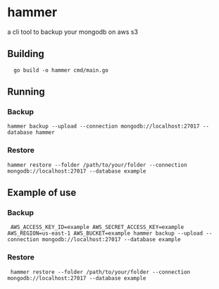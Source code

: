 # hammer

a cli tool to backup your mongodb on aws s3

## Building

```shell
  go build -o hammer cmd/main.go
```

## Running

### Backup

```shell
hammer backup --upload --connection mongodb://localhost:27017 --database hammer
```

### Restore

```shell
hammer restore --folder /path/to/your/folder --connection mongodb://localhost:27017 --database example 
```

## Example of use

### Backup

```shell
 AWS_ACCESS_KEY_ID=example AWS_SECRET_ACCESS_KEY=example AWS_REGION=us-east-1 AWS_BUCKET=example hammer backup --upload --connection mongodb://localhost:27017 --database example
```

### Restore

```shell
 hammer restore --folder /path/to/your/folder --connection mongodb://localhost:27017 --database example
```
